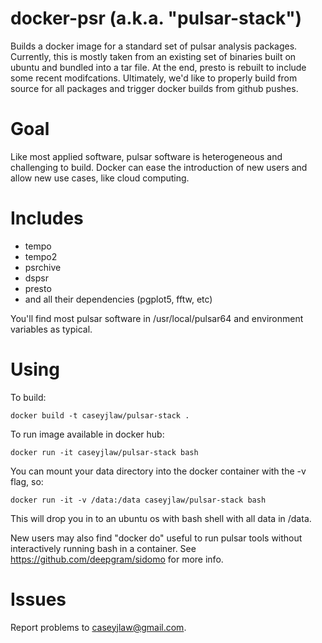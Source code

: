 # docker-psr (a.k.a. "pulsar-stack")
Builds a docker image for a standard set of pulsar analysis packages. Currently, this is mostly taken from an existing set of binaries built on ubuntu and bundled into a tar file. At the end, presto is rebuilt to include some recent modifcations. Ultimately, we'd like to properly build from source for all packages and trigger docker builds from github pushes.

# Goal
Like most applied software, pulsar software is heterogeneous and challenging to build. Docker can ease the introduction of new users and allow new use cases, like cloud computing.

# Includes
- tempo
- tempo2
- psrchive
- dspsr
- presto
- and all their dependencies (pgplot5, fftw, etc)

You'll find most pulsar software in /usr/local/pulsar64 and environment variables as typical.

# Using
To build:

    docker build -t caseyjlaw/pulsar-stack .

To run image available in docker hub:

    docker run -it caseyjlaw/pulsar-stack bash

You can mount your data directory into the docker container with the -v flag, so:

    docker run -it -v /data:/data caseyjlaw/pulsar-stack bash

This will drop you in to an ubuntu os with bash shell with all data in /data. 

New users may also find "docker do" useful to run pulsar tools without interactively running bash in a container. See https://github.com/deepgram/sidomo for more info.

# Issues
Report problems to caseyjlaw@gmail.com. 
